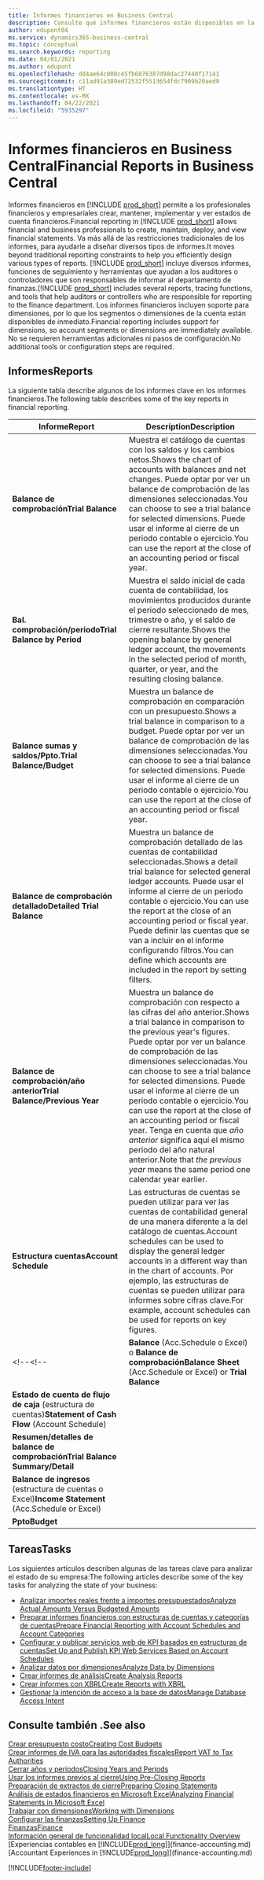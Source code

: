 ```yaml
---
title: Informes financieros en Business Central
description: Consulte qué informes financieros están disponibles en la versión estándar de Business Central para que pueda realizar un seguimiento de su negocio.
author: edupont04
ms.service: dynamics365-business-central
ms.topic: conceptual
ms.search.keywords: reporting
ms.date: 04/01/2021
ms.author: edupont
ms.openlocfilehash: dd4ae64c008c45fb6876387d98dac27440f17141
ms.sourcegitcommit: c11ad91a389ed72532f5513654fdc7909b20aed9
ms.translationtype: HT
ms.contentlocale: es-MX
ms.lasthandoff: 04/22/2021
ms.locfileid: "5935297"
---
```

# <a name="financial-reports-in-business-central"></a><span data-ttu-id="95086-103">Informes financieros en Business Central</span><span class="sxs-lookup"><span data-stu-id="95086-103">Financial Reports in Business Central</span></span>

<span data-ttu-id="95086-104">Informes financieros en [!INCLUDE [prod_short](includes/prod_short.md)] permite a los profesionales financieros y empresariales crear, mantener, implementar y ver estados de cuenta financieros.</span><span class="sxs-lookup"><span data-stu-id="95086-104">Financial reporting in [!INCLUDE [prod_short](includes/prod_short.md)] allows financial and business professionals to create, maintain, deploy, and view financial statements.</span></span> <span data-ttu-id="95086-105">Va más allá de las restricciones tradicionales de los informes, para ayudarle a diseñar diversos tipos de informes.</span><span class="sxs-lookup"><span data-stu-id="95086-105">It moves beyond traditional reporting constraints to help you efficiently design various types of reports.</span></span> <span data-ttu-id="95086-106">[!INCLUDE [prod_short](includes/prod_short.md)] incluye diversos informes, funciones de seguimiento y herramientas que ayudan a los auditores o controladores que son responsables de informar al departamento de finanzas.</span><span class="sxs-lookup"><span data-stu-id="95086-106">[!INCLUDE [prod_short](includes/prod_short.md)] includes several reports, tracing functions, and tools that help auditors or controllers who are responsible for reporting to the finance department.</span></span> <span data-ttu-id="95086-107">Los informes financieros incluyen soporte para dimensiones, por lo que los segmentos o dimensiones de la cuenta están disponibles de inmediato.</span><span class="sxs-lookup"><span data-stu-id="95086-107">Financial reporting includes support for dimensions, so account segments or dimensions are immediately available.</span></span> <span data-ttu-id="95086-108">No se requieren herramientas adicionales ni pasos de configuración.</span><span class="sxs-lookup"><span data-stu-id="95086-108">No additional tools or configuration steps are required.</span></span>  

## <a name="reports"></a><span data-ttu-id="95086-109">Informes</span><span class="sxs-lookup"><span data-stu-id="95086-109">Reports</span></span>

<span data-ttu-id="95086-110">La siguiente tabla describe algunos de los informes clave en los informes financieros.</span><span class="sxs-lookup"><span data-stu-id="95086-110">The following table describes some of the key reports in financial reporting.</span></span>

|<span data-ttu-id="95086-111">Informe</span><span class="sxs-lookup"><span data-stu-id="95086-111">Report</span></span> |<span data-ttu-id="95086-112">Description</span><span class="sxs-lookup"><span data-stu-id="95086-112">Description</span></span>  |
|---------|---------|
|<span data-ttu-id="95086-113">**Balance de comprobación**</span><span class="sxs-lookup"><span data-stu-id="95086-113">**Trial Balance**</span></span>| <span data-ttu-id="95086-114">Muestra el catálogo de cuentas con los saldos y los cambios netos.</span><span class="sxs-lookup"><span data-stu-id="95086-114">Shows the chart of accounts with balances and net changes.</span></span> <span data-ttu-id="95086-115">Puede optar por ver un balance de comprobación de las dimensiones seleccionadas.</span><span class="sxs-lookup"><span data-stu-id="95086-115">You can choose to see a trial balance for selected dimensions.</span></span> <span data-ttu-id="95086-116">Puede usar el informe al cierre de un periodo contable o ejercicio.</span><span class="sxs-lookup"><span data-stu-id="95086-116">You can use the report at the close of an accounting period or fiscal year.</span></span> |
|<span data-ttu-id="95086-117">**Bal. comprobación/periodo**</span><span class="sxs-lookup"><span data-stu-id="95086-117">**Trial Balance by Period**</span></span>  | <span data-ttu-id="95086-118">Muestra el saldo inicial de cada cuenta de contabilidad, los movimientos producidos durante el periodo seleccionado de mes, trimestre o año, y el saldo de cierre resultante.</span><span class="sxs-lookup"><span data-stu-id="95086-118">Shows the opening balance by general ledger account, the movements in the selected period of month, quarter, or year, and the resulting closing balance.</span></span>         |
|<span data-ttu-id="95086-119">**Balance sumas y saldos/Ppto.**</span><span class="sxs-lookup"><span data-stu-id="95086-119">**Trial Balance/Budget**</span></span> | <span data-ttu-id="95086-120">Muestra un balance de comprobación en comparación con un presupuesto.</span><span class="sxs-lookup"><span data-stu-id="95086-120">Shows a trial balance in comparison to a budget.</span></span> <span data-ttu-id="95086-121">Puede optar por ver un balance de comprobación de las dimensiones seleccionadas.</span><span class="sxs-lookup"><span data-stu-id="95086-121">You can choose to see a trial balance for selected dimensions.</span></span> <span data-ttu-id="95086-122">Puede usar el informe al cierre de un periodo contable o ejercicio.</span><span class="sxs-lookup"><span data-stu-id="95086-122">You can use the report at the close of an accounting period or fiscal year.</span></span>        |
|<span data-ttu-id="95086-123">**Balance de comprobación detallado**</span><span class="sxs-lookup"><span data-stu-id="95086-123">**Detailed Trial Balance**</span></span> |<span data-ttu-id="95086-124">Muestra un balance de comprobación detallado de las cuentas de contabilidad seleccionadas.</span><span class="sxs-lookup"><span data-stu-id="95086-124">Shows a detail trial balance for selected general ledger accounts.</span></span> <span data-ttu-id="95086-125">Puede usar el informe al cierre de un periodo contable o ejercicio.</span><span class="sxs-lookup"><span data-stu-id="95086-125">You can use the report at the close of an accounting period or fiscal year.</span></span> <span data-ttu-id="95086-126">Puede definir las cuentas que se van a incluir en el informe configurando filtros.</span><span class="sxs-lookup"><span data-stu-id="95086-126">You can define which accounts are included in the report by setting filters.</span></span>         |
|<span data-ttu-id="95086-127">**Balance de comprobación/año anterior**</span><span class="sxs-lookup"><span data-stu-id="95086-127">**Trial Balance/Previous Year**</span></span>|<span data-ttu-id="95086-128">Muestra un balance de comprobación con respecto a las cifras del año anterior.</span><span class="sxs-lookup"><span data-stu-id="95086-128">Shows a trial balance in comparison to the previous year's figures.</span></span> <span data-ttu-id="95086-129">Puede optar por ver un balance de comprobación de las dimensiones seleccionadas.</span><span class="sxs-lookup"><span data-stu-id="95086-129">You can choose to see a trial balance for selected dimensions.</span></span> <span data-ttu-id="95086-130">Puede usar el informe al cierre de un periodo contable o ejercicio.</span><span class="sxs-lookup"><span data-stu-id="95086-130">You can use the report at the close of an accounting period or fiscal year.</span></span> <span data-ttu-id="95086-131">Tenga en cuenta que *año anterior* significa aquí el mismo periodo del año natural anterior.</span><span class="sxs-lookup"><span data-stu-id="95086-131">Note that *the previous year* means the same period one calendar year earlier.</span></span>|
|<span data-ttu-id="95086-132">**Estructura cuentas**</span><span class="sxs-lookup"><span data-stu-id="95086-132">**Account Schedule**</span></span>|<span data-ttu-id="95086-133">Las estructuras de cuentas se pueden utilizar para ver las cuentas de contabilidad general de una manera diferente a la del catálogo de cuentas.</span><span class="sxs-lookup"><span data-stu-id="95086-133">Account schedules can be used to display the general ledger accounts in a different way than in the chart of accounts.</span></span> <span data-ttu-id="95086-134">Por ejemplo, las estructuras de cuentas se pueden utilizar para informes sobre cifras clave.</span><span class="sxs-lookup"><span data-stu-id="95086-134">For example, account schedules can be used for reports on key figures.</span></span>|
<span data-ttu-id="95086-135"><!--</span><span class="sxs-lookup"><span data-stu-id="95086-135"><!--</span></span>|<span data-ttu-id="95086-136">**Balance** (Acc.Schedule o Excel) o **Balance de comprobación**</span><span class="sxs-lookup"><span data-stu-id="95086-136">**Balance Sheet** (Acc.Schedule or Excel) or **Trial Balance**</span></span> |         |
|<span data-ttu-id="95086-137">**Estado de cuenta de flujo de caja** (estructura de cuentas)</span><span class="sxs-lookup"><span data-stu-id="95086-137">**Statement of Cash Flow** (Account Schedule)</span></span> |         |
|<span data-ttu-id="95086-138">**Resumen/detalles de balance de comprobación**</span><span class="sxs-lookup"><span data-stu-id="95086-138">**Trial Balance Summary/Detail**</span></span> |         |
|<span data-ttu-id="95086-139">**Balance de ingresos** (estructura de cuentas o Excel)</span><span class="sxs-lookup"><span data-stu-id="95086-139">**Income Statement** (Acc.Schedule or Excel)</span></span>||
|<span data-ttu-id="95086-140">**Ppto**</span><span class="sxs-lookup"><span data-stu-id="95086-140">**Budget**</span></span> ||-->

## <a name="tasks"></a><span data-ttu-id="95086-141">Tareas</span><span class="sxs-lookup"><span data-stu-id="95086-141">Tasks</span></span>

<span data-ttu-id="95086-142">Los siguientes artículos describen algunas de las tareas clave para analizar el estado de su empresa:</span><span class="sxs-lookup"><span data-stu-id="95086-142">The following articles describe some of the key tasks for analyzing the state of your business:</span></span>

* [<span data-ttu-id="95086-143">Analizar importes reales frente a importes presupuestados</span><span class="sxs-lookup"><span data-stu-id="95086-143">Analyze Actual Amounts Versus Budgeted Amounts</span></span>](bi-how-analyze-actual-versus-budget.md)  
* [<span data-ttu-id="95086-144">Preparar informes financieros con estructuras de cuentas y categorías de cuentas</span><span class="sxs-lookup"><span data-stu-id="95086-144">Prepare Financial Reporting with Account Schedules and Account Categories</span></span>](bi-how-work-account-schedule.md)  
* [<span data-ttu-id="95086-145">Configurar y publicar servicios web de KPI basados en estructuras de cuentas</span><span class="sxs-lookup"><span data-stu-id="95086-145">Set Up and Publish KPI Web Services Based on Account Schedules</span></span>](bi-how-to-set-up-and-publish-kpi-web-services-based-on-account-schedules.md)  
* [<span data-ttu-id="95086-146">Analizar datos por dimensiones</span><span class="sxs-lookup"><span data-stu-id="95086-146">Analyze Data by Dimensions</span></span>](bi-how-analyze-data-dimension.md)  
* [<span data-ttu-id="95086-147">Crear informes de análisis</span><span class="sxs-lookup"><span data-stu-id="95086-147">Create Analysis Reports</span></span>](bi-how-create-analysis-views-reports.md)  
* [<span data-ttu-id="95086-148">Crear informes con XBRL</span><span class="sxs-lookup"><span data-stu-id="95086-148">Create Reports with XBRL</span></span>](bi-create-reports-with-xbrl.md)  
* [<span data-ttu-id="95086-149">Gestionar la intención de acceso a la base de datos</span><span class="sxs-lookup"><span data-stu-id="95086-149">Manage Database Access Intent</span></span>](admin-data-access-intent.md)  

## <a name="see-also"></a><span data-ttu-id="95086-150">Consulte también .</span><span class="sxs-lookup"><span data-stu-id="95086-150">See also</span></span>

[<span data-ttu-id="95086-151">Crear presupuesto costo</span><span class="sxs-lookup"><span data-stu-id="95086-151">Creating Cost Budgets</span></span>](finance-create-cost-budgets.md)  
[<span data-ttu-id="95086-152">Crear informes de IVA para las autoridades fiscales</span><span class="sxs-lookup"><span data-stu-id="95086-152">Report VAT to Tax Authorities</span></span>](finance-how-report-vat.md)  
[<span data-ttu-id="95086-153">Cerrar años y periodos</span><span class="sxs-lookup"><span data-stu-id="95086-153">Closing Years and Periods</span></span>](year-close-years-periods.md)  
[<span data-ttu-id="95086-154">Usar los informes previos al cierre</span><span class="sxs-lookup"><span data-stu-id="95086-154">Using Pre-Closing Reports</span></span>](year-prepare-preclose-reports.md)  
[<span data-ttu-id="95086-155">Preparación de extractos de cierre</span><span class="sxs-lookup"><span data-stu-id="95086-155">Preparing Closing Statements</span></span>](year-prepare-close-statement.md)  
[<span data-ttu-id="95086-156">Análisis de estados financieros en Microsoft Excel</span><span class="sxs-lookup"><span data-stu-id="95086-156">Analyzing Financial Statements in Microsoft Excel</span></span>](finance-analyze-excel.md)  
[<span data-ttu-id="95086-157">Trabajar con dimensiones</span><span class="sxs-lookup"><span data-stu-id="95086-157">Working with Dimensions</span></span>](finance-dimensions.md)  
[<span data-ttu-id="95086-158">Configurar las finanzas</span><span class="sxs-lookup"><span data-stu-id="95086-158">Setting Up Finance</span></span>](finance-setup-finance.md)  
[<span data-ttu-id="95086-159">Finanzas</span><span class="sxs-lookup"><span data-stu-id="95086-159">Finance</span></span>](finance.md)  
[<span data-ttu-id="95086-160">Información general de funcionalidad local</span><span class="sxs-lookup"><span data-stu-id="95086-160">Local Functionality Overview</span></span>](about-localization.md)  
<span data-ttu-id="95086-161">[Experiencias contables en [!INCLUDE[prod_long](includes/prod_long.md)]](finance-accounting.md)</span><span class="sxs-lookup"><span data-stu-id="95086-161">[Accountant Experiences in [!INCLUDE[prod_long](includes/prod_long.md)]](finance-accounting.md)</span></span>  


[!INCLUDE[footer-include](includes/footer-banner.md)]

